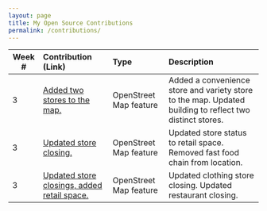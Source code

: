 ```yaml
---
layout: page
title: My Open Source Contributions
permalink: /contributions/
---
```


<!--
The first column, Contribution, must be a hyperlink to the actual contribution,
such as the Wikipedia edit or pull request, etc., with a suitable name.
Type of the contribution should be "Wikipedia edit", "OpenStreet Map feature",
"Project Documentation", "Project Code", "Blog Edit", etc.

The Description should include a brief summary of what you did.

Replace the first row below with your contribution and add new ones below it
following the same syntax.

-->





| Week #       | Contribution (Link)  | Type  | Description |
|---|:---|:---|:---|
| 3 | [Added two stores to the map.](https://www.openstreetmap.org/changeset/81029285#map=19/40.69291/-73.80902)    | OpenStreet Map feature |  Added a convenience store and variety store to the map. Updated building to reflect two distinct stores. |
| 3 | [Updated store closing.](https://www.openstreetmap.org/changeset/81029469#map=19/40.70122/-73.80756)    | OpenStreet Map feature | Updated store status to retail space. Removed fast food chain from location. |
| 3 | [Updated store closings, added retail space.](https://www.openstreetmap.org/changeset/81029588#map=19/40.70581/-73.79338) | OpenStreet Map feature | Updated clothing store closing. Updated restaurant closing. |
